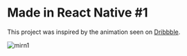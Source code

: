 # Made in React Native #1

This project was inspired by the animation seen on [Dribbble](https://dribbble.com/shots/3816087-User-Statistic-iOS-app).

![mirn1](https://user-images.githubusercontent.com/21040043/31824985-f22e0632-b5da-11e7-9708-13cda4ef9a57.gif )
